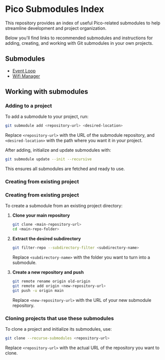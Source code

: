 # Pico Submodules Index
This repository provides an index of useful Pico-related submodules to help streamline development and project organization.

Below you'll find links to recommended submodules and instructions for adding, creating, and working with Git submodules in your own projects.

## Submodules
- [Event Loop](https://github.com/AlexBramhill/pico-event-loop)
- [Wifi Manager](https://github.com/AlexBramhill/pico-wifi-manager)

## Working with submodules
### Adding to a project
To add a submodule to your project, run:
```bash
git submodule add <repository-url> <desired-location>
```
Replace `<repository-url>` with the URL of the submodule repository, and `<desired-location>` with the path where you want it in your project.

After adding, initialize and update submodules with:
```bash
git submodule update --init --recursive
```
This ensures all submodules are fetched and ready to use.

### Creating from existing project
### Creating from existing project

To create a submodule from an existing project directory:

1. **Clone your main repository**
    ```bash
    git clone <main-repository-url>
    cd <main-repo-folder>
    ```

2. **Extract the desired subdirectory**
    ```bash
    git filter-repo --subdirectory-filter <subdirectory-name>
    ```
    Replace `<subdirectory-name>` with the folder you want to turn into a submodule.

3. **Create a new repository and push**
    ```bash
    git remote rename origin old-origin
    git remote add origin <new-repository-url>
    git push -u origin main
    ```
    Replace `<new-repository-url>` with the URL of your new submodule repository.

### Cloning projects that use these submodules

To clone a project and initialize its submodules, use:
```bash
git clone --recurse-submodules <repository-url>
```
Replace `<repository-url>` with the actual URL of the repository you want to clone.